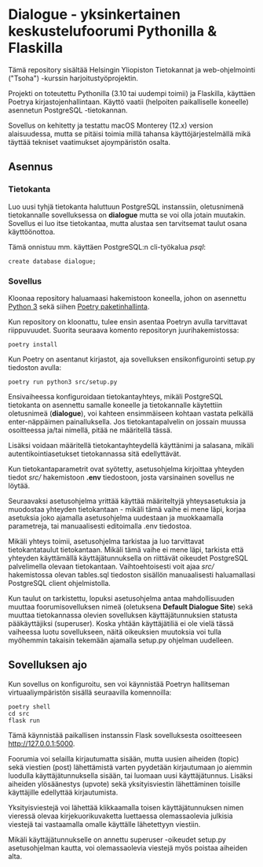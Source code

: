 # Dialogue - yksinkertainen keskustelufoorumi Pythonilla & Flaskilla

Tämä repository sisältää Helsingin Yliopiston Tietokannat ja web-ohjelmointi ("Tsoha") -kurssin harjoitustyöprojektin.

Projekti on toteutettu Pythonilla (3.10 tai uudempi toimii) ja Flaskilla, käyttäen Poetrya kirjastojenhallintaan. Käyttö vaatii (helpoiten paikalliselle koneelle) asennetun PostgreSQL -tietokannan.

Sovellus on kehitetty ja testattu macOS Monterey (12.x) version alaisuudessa, mutta se pitäisi toimia millä tahansa käyttöjärjestelmällä mikä täyttää tekniset vaatimukset ajoympäristön osalta.

## Asennus

### Tietokanta

Luo uusi tyhjä tietokanta haluttuun PostgreSQL instanssiin, oletusnimenä tietokannalle sovelluksessa on **dialogue** mutta se voi olla jotain muutakin. Sovellus ei luo itse tietokantaa, mutta alustaa sen tarvitsemat taulut osana käyttöönottoa.

Tämä onnistuu mm. käyttäen PostgreSQL:n cli-työkalua *psql*:

```psql
create database dialogue;
```

### Sovellus

Kloonaa repository haluamaasi hakemistoon koneella, johon on asennettu [Python 3](https://www.python.org/downloads/) sekä siihen [Poetry paketinhallinta](https://python-poetry.org/).

Kun repository on kloonattu, tulee ensin asentaa Poetryn avulla tarvittavat riippuvuudet. Suorita seuraava komento repositoryn juurihakemistossa:

```shell
poetry install
```

Kun Poetry on asentanut kirjastot, aja sovelluksen ensikonfigurointi setup.py tiedoston avulla:

```shell
poetry run python3 src/setup.py
```

Ensivaiheessa konfiguroidaan tietokantayhteys, mikäli PostgreSQL tietokanta on asennettu samalle koneelle ja tietokannalle käytettiin oletusnimeä (**dialogue**), voi kahteen ensimmäiseen kohtaan vastata pelkällä enter-näppäimen painalluksella. Jos tietokantapalvelin on jossain muussa osoitteessa ja/tai nimellä, pitää ne määritellä tässä.

Lisäksi voidaan määritellä tietokantayhteydellä käyttänimi ja salasana, mikäli autentikointiasetukset tietokannassa sitä edellyttävät.

Kun tietokantaparametrit ovat syötetty, asetusohjelma kirjoittaa yhteyden tiedot *src/* hakemistoon **.env** tiedostoon, josta varsinainen sovellus ne löytää.

Seuraavaksi asetusohjelma yrittää käyttää määriteltyjä yhteysasetuksia ja muodostaa yhteyden tietokantaan - mikäli tämä vaihe ei mene läpi, korjaa asetuksia joko ajamalla asetusohjelma uudestaan ja muokkaamalla parametreja, tai manuaalisesti editoimalla .env tiedostoa.

Mikäli yhteys toimii, asetusohjelma tarkistaa ja luo tarvittavat tietokantataulut tietokantaan. Mikäli tämä vaihe ei mene läpi, tarkista että yhteyden käyttämällä käyttäjätunnuksella on riittävät oikeudet PostgreSQL palvelimella olevaan tietokantaan. Vaihtoehtoisesti voit ajaa *src/* hakemistossa olevan tables.sql tiedoston sisällön manuaalisesti haluamallasi PostgreSQL client ohjelmistolla.

Kun taulut on tarkistettu, lopuksi asetusohjelma antaa mahdollisuuden muuttaa foorumisovelluksen nimeä (oletuksena **Default Dialogue Site**) sekä muuttaa tietokannassa olevien sovelluksen käyttäjätunnuksien statusta pääkäyttäjiksi (superuser). Koska yhtään käyttäjätiliä ei ole vielä tässä vaiheessa luotu sovellukseen, näitä oikeuksien muutoksia voi tulla myöhemmin takaisin tekemään ajamalla setup.py ohjelman uudelleen.

## Sovelluksen ajo

Kun sovellus on konfiguroitu, sen voi käynnistää Poetryn hallitseman virtuaaliympäristön sisällä seuraavilla komennoilla:

```shell
poetry shell
cd src
flask run
```

Tämä käynnistää paikallisen instanssin Flask sovelluksesta osoitteeseen http://127.0.0.1:5000.

Foorumia voi selailla kirjautumatta sisään, mutta uusien aiheiden (topic) sekä viestien (post) lähettämistä varten pyydetään kirjautumaan jo aiemmin luodulla käyttäjätunnuksella sisään, tai luomaan uusi käyttäjätunnus. Lisäksi aiheiden ylösäänestys (upvote) sekä yksityisviestin lähettäminen toisille käyttäjille edellyttää kirjautumista.

Yksityisviestejä voi lähettää klikkaamalla toisen käyttäjätunnuksen nimen vieressä olevaa kirjekuorikuvaketta luettaessa olemassaolevia julkisia viestejä tai vastaamalla omalle käyttälle lähetettyyn viestiin.

Mikäli käyttäjätunnukselle on annettu superuser -oikeudet setup.py asetusohjelman kautta, voi olemassaolevia viestejä myös poistaa aiheiden alta.
